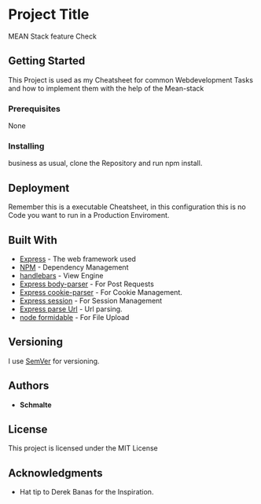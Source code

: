 # Project Title

MEAN Stack feature Check

## Getting Started

This Project is used as my Cheatsheet for common Webdevelopment Tasks and how to implement them with the help of the Mean-stack

### Prerequisites

None

### Installing

business as usual, clone the Repository and run npm install.

## Deployment

Remember this is a executable Cheatsheet, in this configuration this is no Code you want to run in a Production Enviroment.

## Built With

* [Express](http://expressjs.com) - The web framework used
* [NPM](https://www.npmjs.com/) - Dependency Management
* [handlebars](http://handlebarsjs.com/) - View Engine
* [Express body-parser](https://github.com/expressjs/body-parser) - For Post Requests
* [Express cookie-parser](https://github.com/expressjs/cookie-parser) - For Cookie Management.
* [Express session](https://github.com/expressjs/session) - For Session Management
* [Express parse Url](https://github.com/pillarjs/parseurl) - Url parsing.
* [node formidable](https://github.com/expressjs/session) - For File Upload


## Versioning

I use [SemVer](http://semver.org/) for versioning.

## Authors

* **Schmalte**

## License

This project is licensed under the MIT License

## Acknowledgments

* Hat tip to Derek Banas for the Inspiration.


